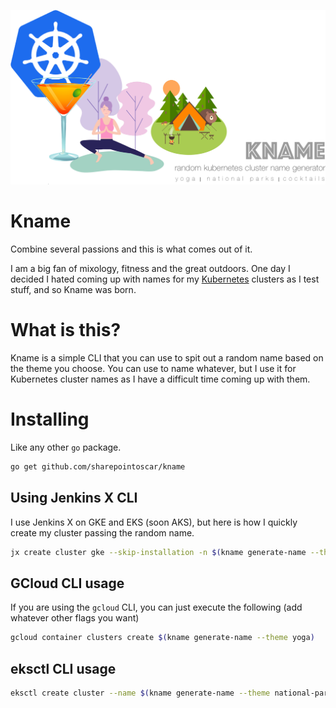 ![cocktail](logo.png)
# Kname
 Combine several passions and this is what comes out of it.

I am a big fan of mixology, fitness and the great outdoors. One day I decided I hated coming up with names for my [Kubernetes](https://kubernetes.io/) clusters as I test stuff, and so Kname was born.

# What is this?
Kname is a simple CLI that you can use to spit out a random name based on the theme you choose. You can use to name whatever, but I use it for Kubernetes cluster names as I have a difficult time coming up with them.


# Installing

Like any other `go` package.

```bash
go get github.com/sharepointoscar/kname
```

## Using Jenkins X CLI

I use Jenkins X on GKE and EKS (soon AKS), but here is how I quickly create my cluster passing the random name.
```bash
jx create cluster gke --skip-installation -n $(kname generate-name --theme cocktails)
```
## GCloud CLI usage

If you are using the `gcloud` CLI, you can just execute the following (add whatever other flags you want)

```bash
gcloud container clusters create $(kname generate-name --theme yoga)
```

## eksctl CLI usage

```bash
eksctl create cluster --name $(kname generate-name --theme national-parks)
```
